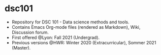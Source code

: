 # dsc101
* Repository for DSC 101 - Data science methods and tools.
* Contains Emacs Org-mode files (rendered as Markdown), Wiki, Discussion forum.
* First offered @Lyon: Fall 2021 (Undergrad).
* Previous versions @HWR: Winter 2020 (Extracurricular), Sommer 2021 (Master).
